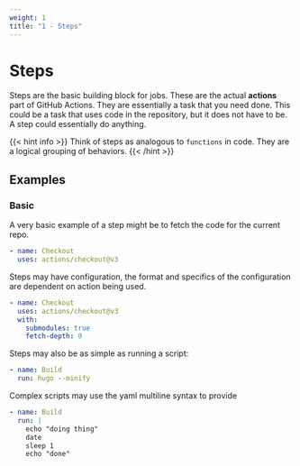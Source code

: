 ```yaml
---
weight: 1
title: "1 - Steps"
---
```


# Steps

Steps are the basic building block for jobs. These are the actual **actions** part of GitHub Actions.
They are essentially a task that you need done. This could be a task that uses code in the repository, but
it does not have to be. A step could essentially do anything.

{{< hint info >}}
Think of steps as analogous to `functions` in code. They are a logical grouping of behaviors.
{{< /hint >}}

## Examples

### Basic

A very basic example of a step might be to fetch the code for the current repo.

```yaml
- name: Checkout
  uses: actions/checkout@v3
```

Steps may have configuration, the format and specifics of the configuration are dependent on action being used.

```yaml
- name: Checkout
  uses: actions/checkout@v3
  with:
    submodules: true
    fetch-depth: 0
```

Steps may also be as simple as running a script:

```yaml
- name: Build
  run: hugo --minify
```

Complex scripts may use the yaml multiline syntax to provide

```yaml
- name: Build
  run: |
    echo "doing thing"
    date
    sleep 1
    echo "done"
```
